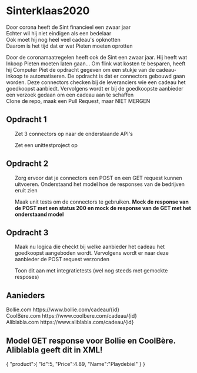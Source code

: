 # Sinterklaas2020
Door corona heeft de Sint financieel een zwaar jaar <br>
Echter wil hij niet eindigen als een bedelaar<br>
Ook moet hij nog heel veel cadeau's opknotten<br>
Daarom is het tijd dat er wat Pieten moeten oprotten<br>


Door de coronamaatregelen heeft ook de Sint een zwaar jaar. Hij heeft wat Inkoop Pieten moeten laten gaan... Om flink wat kosten te besparen, heeft hij Computer Piet de opdracht gegeven om een stukje van de cadeau-inkoop te automatiseren. De opdracht is dat er connectors gebouwd gaan worden. Deze connectors checken bij de leveranciers wie een cadeau het goedkoopst aanbiedt. Vervolgens wordt er bij de goedkoopste aanbieder een verzoek gedaan om een cadeau aan te schaffen<br>
Clone de repo, maak een Pull Request, maar NIET MERGEN


<h2>Opdracht 1</h2>
  <ul>Zet 3 connectors op naar de onderstaande API's</ul>
  <ul>Zet een unittestproject op</ul>

<h2>Opdracht 2</h2>
  <ul>Zorg ervoor dat je connectors een POST en een GET request kunnen uitvoeren. Onderstaand het model hoe de responses van de bedrijven eruit zien</ul>
  <ul>Maak unit tests om de connectors te gebruiken. <b>Mock de response van de POST met een status 200 en mock de response van de GET met het onderstaand model</b></ul>

<h2>Opdracht 3</h2>
  <ul>Maak nu logica die checkt bij welke aanbieder het cadeau het goedkoopst aangeboden wordt. Vervolgens wordt er naar deze aanbieder de POST request verzonden</ul>
  <ul>Toon dit aan met integratietests (wel nog steeds met gemockte resposes)</ul>


<h2>Aanieders</h2>
Bollie.com    https://www.bollie.com/cadeau/{id}    <br>
CoolBère.com  https://www.coolbere.com/cadeau/{id}  <br>
Aliblabla.com https://www.aliblabla.com/cadeau/{id}  <br>

<h2>Model GET response voor Bollie en CoolBère. Aliblabla geeft dit in XML!</h2>
{
   "product":{
      "Id":5,
      "Price":4.89,
      "Name":"Playdebiel"
   }
}
